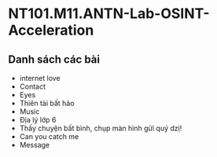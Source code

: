# NT101.M11.ANTN-Lab-OSINT-Acceleration

## Danh sách các bài
  - internet love
  - Contact
  - Eyes
  - Thiên tài bất hảo
  - Music
  - Địa lý lớp 6
  - Thấy chuyện bất bình, chụp màn hình gửi quý dzị!
  - Can you catch me
  - Message


